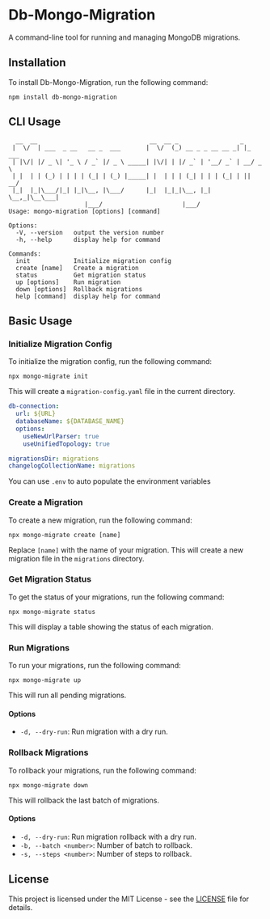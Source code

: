 # Db-Mongo-Migration

A command-line tool for running and managing MongoDB migrations.

## Installation

To install Db-Mongo-Migration, run the following command:

```
npm install db-mongo-migration
```

## CLI Usage

```
  __  __                               __  __ _                 _
 |  \/  | ___  _ __   __ _  ___       |  \/  (_) __ _ _ __ __ _| |_ ___
 | |\/| |/ _ \| '_ \ / _` |/ _ \ _____| |\/| | |/ _` | '__/ _` | __/ _ \
 | |  | | (_) | | | | (_| | (_) |_____| |  | | | (_| | | | (_| | ||  __/
 |_|  |_|\___/|_| |_|\__, |\___/      |_|  |_|_|\__, |_|  \__,_|\__\___|
                     |___/                      |___/
Usage: mongo-migration [options] [command]

Options:
  -V, --version   output the version number
  -h, --help      display help for command

Commands:
  init            Initialize migration config
  create [name]   Create a migration
  status          Get migration status
  up [options]    Run migration
  down [options]  Rollback migrations
  help [command]  display help for command
```

## Basic Usage

### Initialize Migration Config

To initialize the migration config, run the following command:

```
npx mongo-migrate init
```

This will create a `migration-config.yaml` file in the current directory.

```yaml
db-connection:
  url: ${URL}
  databaseName: ${DATABASE_NAME}
  options:
    useNewUrlParser: true
    useUnifiedTopology: true

migrationsDir: migrations
changelogCollectionName: migrations
```

You can use `.env` to auto populate the environment variables

### Create a Migration

To create a new migration, run the following command:

```
npx mongo-migrate create [name]
```

Replace `[name]` with the name of your migration. This will create a new migration file in the `migrations` directory.

### Get Migration Status

To get the status of your migrations, run the following command:

```
npx mongo-migrate status
```

This will display a table showing the status of each migration.

### Run Migrations

To run your migrations, run the following command:

```
npx mongo-migrate up
```

This will run all pending migrations.

#### Options

- `-d, --dry-run`: Run migration with a dry run.

### Rollback Migrations

To rollback your migrations, run the following command:

```
npx mongo-migrate down
```

This will rollback the last batch of migrations.

#### Options

- `-d, --dry-run`: Run migration rollback with a dry run.
- `-b, --batch <number>`: Number of batch to rollback.
- `-s, --steps <number>`: Number of steps to rollback.

## License

This project is licensed under the MIT License - see the [LICENSE](LICENSE) file for details.
